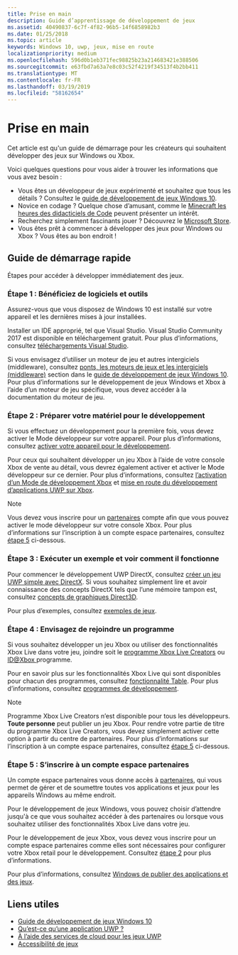 ```yaml
---
title: Prise en main
description: Guide d’apprentissage de développement de jeux
ms.assetid: 40490837-6c7f-4f82-96b5-14f6858982b3
ms.date: 01/25/2018
ms.topic: article
keywords: Windows 10, uwp, jeux, mise en route
localizationpriority: medium
ms.openlocfilehash: 596d0b1eb371fec98825b23a214683421e388506
ms.sourcegitcommit: e63fbd7a63a7e8c03c52f4219f34513f4b2bb411
ms.translationtype: MT
ms.contentlocale: fr-FR
ms.lasthandoff: 03/19/2019
ms.locfileid: "58162654"
---
```

# <a name="getting-started"></a>Prise en main

Cet article est qu'un guide de démarrage pour les créateurs qui souhaitent développer des jeux sur Windows ou Xbox. 

Voici quelques questions pour vous aider à trouver les informations que vous avez besoin :
* Vous êtes un développeur de jeux expérimenté et souhaitez que tous les détails ? Consultez le [guide de développement de jeux Windows 10](e2e.md).
* Novice en codage ? Quelque chose d’amusant, comme le [Minecraft les heures des didacticiels de Code](https://code.org/minecraft) peuvent présenter un intérêt.
* Recherchez simplement fascinants jouer ? Découvrez le [Microsoft Store](https://www.microsoft.com/store).
* Vous êtes prêt à commencer à développer des jeux pour Windows ou Xbox ?  Vous êtes au bon endroit !

## <a name="quick-start-guide"></a>Guide de démarrage rapide

Étapes pour accéder à développer immédiatement des jeux.

### <a name="step-1-get-the-software-and-tools"></a>Étape 1 : Bénéficiez de logiciels et outils

Assurez-vous que vous disposez de Windows 10 est installé sur votre appareil et les dernières mises à jour installées.

Installer un IDE approprié, tel que Visual Studio. Visual Studio Community 2017 est disponible en téléchargement gratuit. Pour plus d’informations, consultez [téléchargements Visual Studio](https://www.visualstudio.com/downloads/).

Si vous envisagez d’utiliser un moteur de jeu et autres intergiciels (middleware), consultez [ponts, les moteurs de jeux et les intergiciels (middleware)](e2e.md#bridges-game-engines-and-middleware) section dans le [guide de développement de jeux Windows 10](e2e.md). Pour plus d’informations sur le développement de jeux Windows et Xbox à l’aide d’un moteur de jeu spécifique, vous devez accéder à la documentation du moteur de jeu.

### <a name="step-2-prepare-your-hardware-for-development"></a>Étape 2 : Préparer votre matériel pour le développement

Si vous effectuez un développement pour la première fois, vous devez activer le Mode développeur sur votre appareil. Pour plus d’informations, consultez [activer votre appareil pour le développement](../get-started/enable-your-device-for-development.md).

Pour ceux qui souhaitent développer un jeu Xbox à l’aide de votre console Xbox de vente au détail, vous devrez également activer et activer le Mode développeur sur ce dernier. Pour plus d’informations, consultez [l’activation d’un Mode de développement Xbox](../xbox-apps/devkit-activation.md) et [mise en route du développement d’applications UWP sur Xbox](../xbox-apps/getting-started.md). 

> [!Note]
> Vous devez vous inscrire pour un [partenaires](https://partner.microsoft.com/dashboard) compte afin que vous pouvez activer le mode développeur sur votre console Xbox. Pour plus d’informations sur l’inscription à un compte espace partenaires, consultez [étape 5](#step-5-sign-up-for-a-partner-center-account) ci-dessous.

### <a name="step-3-run-a-sample-and-see-how-it-works"></a>Étape 3 : Exécuter un exemple et voir comment il fonctionne

Pour commencer le développement UWP DirectX, consultez [créer un jeu UWP simple avec DirectX](tutorial--create-your-first-uwp-directx-game.md). Si vous souhaitez simplement lire et avoir connaissance des concepts DirectX tels que l’une mémoire tampon est, consultez [concepts de graphiques Direct3D](../graphics-concepts/index.md).

Pour plus d’exemples, consultez [exemples de jeux](e2e.md#game-samples).

### <a name="step-4-consider-joining-a-program"></a>Étape 4 : Envisagez de rejoindre un programme

Si vous souhaitez développer un jeu Xbox ou utiliser des fonctionnalités Xbox Live dans votre jeu, joindre soit le [programme Xbox Live Creators](https://developer.microsoft.com/games/xbox/xboxlive/creator) ou [ ID@Xbox ](https://www.xbox.com/Developers/id) programme. 

Pour en savoir plus sur les fonctionnalités Xbox Live qui sont disponibles pour chacun des programmes, consultez [fonctionnalité Table](https://docs.microsoft.com/gaming/xbox-live//developer-program-overview.md#feature-table). Pour plus d’informations, consultez [programmes de développement](e2e.md#developer-programs).

> [!Note]
> Programme Xbox Live Creators n’est disponible pour tous les développeurs. **Toute personne** peut publier un jeu Xbox. Pour rendre votre partie de titre du programme Xbox Live Creators, vous devez simplement activer cette option à partir du centre de partenaires. Pour plus d’informations sur l’inscription à un compte espace partenaires, consultez [étape 5](#step-5-sign-up-for-a-partner-center-account) ci-dessous.

### <a name="step-5-sign-up-for-a-partner-center-account"></a>Étape 5 : S’inscrire à un compte espace partenaires

Un compte espace partenaires vous donne accès à [partenaires](https://partner.microsoft.com/dashboard), qui vous permet de gérer et de soumettre toutes vos applications et jeux pour les appareils Windows au même endroit.

Pour le développement de jeux Windows, vous pouvez choisir d’attendre jusqu'à ce que vous souhaitez accéder à des partenaires ou lorsque vous souhaitez utiliser des fonctionnalités Xbox Live dans votre jeu.

Pour le développement de jeux Xbox, vous devez vous inscrire pour un compte espace partenaires comme elles sont nécessaires pour configurer votre Xbox retail pour le développement. Consultez [étape 2](#step-2-prepare-your-hardware-for-development) pour plus d’informations.

Pour plus d’informations, consultez [Windows de publier des applications et des jeux](../publish/index.md).

## <a name="useful-links"></a>Liens utiles

* [Guide de développement de jeux Windows 10](e2e.md)
* [Qu’est-ce qu’une application UWP ?](../get-started/universal-application-platform-guide.md)
* [À l’aide des services de cloud pour les jeux UWP](cloud-for-games.md)
* [Accessibilité de jeux](accessibility-for-games.md)